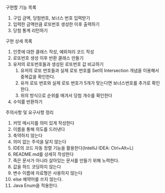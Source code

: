 구현할 기능 목록
1. 구입 금액, 당첨번호, 보너스 번호 입력받기
2. 입력한 금액만큼 로또번호 생성한 이후 출력하기
3. 당첨 통계 리턴하기



구현 상세 목록
1. 인풋에 대한 클래스 작성, 예외처리 코드 작성
2. 로또번호 생성 이후 반환 클래스 만들기
3. 유저의 로또번호들과 생성된 로또번호 값 비교하기
   1) 유저의 로또 번호들과 실제 로또 번호를 Set의 Intersection 개념을 이용해서 중복값을 확인한다.
   2) 유저 로또 번호와 실제 로또 번호가 5개가 맞는다면 보너스번호를 추가로 확인한다.
   3) 위의 방식으로 순위를 매겨서 당첨 개수를 확인한다
4. 수익률 반환하기




주의사항 및 요구사항 정리
1. 커밋 메시지를 의미 있게 작성한다
2. 이름을 통해 의도를 드러낸다
3. 축약하지 않는다
4. 의미 없는 주석을 달지 않는다
5. IDE의 코드 자동 정렬 기능을 활용한다(IntelliJ IDEA: Ctrl+Alt+L)
6. README.md를 상세히 작성한다
7. 죽은 문서가 아니라 살아있는 문서를 만들기 위해 노력한다.
8. 값을 하드 코딩하지 않는다
9. 변수 이름에 자료형은 사용하지 않는다
10. else 예약어를 쓰지 않는다.
11. Java Enum을 적용한다.

